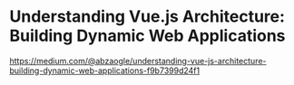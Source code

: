 # Understanding Vue.js Architecture: Building Dynamic Web Applications

https://medium.com/@abzaogle/understanding-vue-js-architecture-building-dynamic-web-applications-f9b7399d24f1